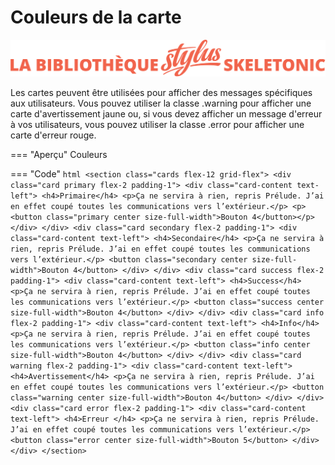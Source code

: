 # Couleurs de la carte

![Bannière représentant la bibliothèque Stylus Skeletonic](../assets/skeletonic-stylus-titre.svg)

Les cartes peuvent être utilisées pour afficher des messages spécifiques aux utilisateurs. Vous pouvez utiliser la classe .warning pour afficher une carte d'avertissement jaune ou, si vous devez afficher un message d'erreur à vos utilisateurs, vous pouvez utiliser la classe .error pour afficher une carte d'erreur rouge.

=== "Aperçu"
    Couleurs

=== "Code"
    ```html
    <section class="cards flex-12 grid-flex">
    <div class="card primary flex-2 padding-1">
        <div class="card-content text-left">
            <h4>Primaire</h4>
            <p>Ça ne servira à rien, repris Prélude. J’ai en effet coupé toutes les communications vers l’extérieur.</p>
            <p><button class="primary center size-full-width">Bouton 4</button></p>
        </div>
    </div>
    <div class="card secondary flex-2 padding-1">
        <div class="card-content text-left">
            <h4>Secondaire</h4>
            <p>Ça ne servira à rien, repris Prélude. J’ai en effet coupé toutes les communications vers l’extérieur.</p>
            <button class="secondary center size-full-width">Bouton 4</button>
        </div>
    </div>
    <div class="card success flex-2 padding-1">
        <div class="card-content text-left">
            <h4>Success</h4>
            <p>Ça ne servira à rien, repris Prélude. J’ai en effet coupé toutes les communications vers l’extérieur.</p>
            <button class="success center size-full-width">Bouton 4</button>
        </div>
    </div>
    <div class="card info flex-2 padding-1">
        <div class="card-content text-left">
            <h4>Info</h4>
            <p>Ça ne servira à rien, repris Prélude. J’ai en effet coupé toutes les communications vers l’extérieur.</p>
            <button class="info center size-full-width">Bouton 4</button>
        </div>
    </div>
    <div class="card warning flex-2 padding-1">
        <div class="card-content text-left">
            <h4>Avertissement</h4>
            <p>Ça ne servira à rien, repris Prélude. J’ai en effet coupé toutes les communications vers l’extérieur.</p>
            <button class="warning center size-full-width">Bouton 4</button>
        </div>
    </div>
    <div class="card error flex-2 padding-1">
        <div class="card-content text-left">
            <h4>Erreur </h4>
            <p>Ça ne servira à rien, repris Prélude. J’ai en effet coupé toutes les communications vers l’extérieur.</p>
            <button class="error center size-full-width">Bouton 5</button>
        </div>
    </div>
    </section>
    ```
